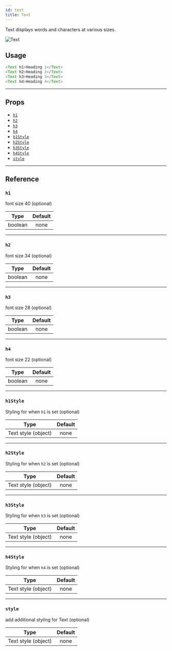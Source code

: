 ```yaml
---
id: text
title: Text
---
```


Text displays words and characters at various sizes.

![Text](/react-native-elements/img/text.png)

## Usage

```js
<Text h1>Heading 1</Text>
<Text h2>Heading 2</Text>
<Text h3>Heading 3</Text>
<Text h4>Heading 4</Text>
```

---

## Props

- [`h1`](#h1)
- [`h2`](#h2)
- [`h3`](#h3)
- [`h4`](#h4)
- [`h1Style`](#h1style)
- [`h2Style`](#h2style)
- [`h3Style`](#h3style)
- [`h4Style`](#h4style)
- [`style`](#style)

---

## Reference

### `h1`

font size 40 (optional)

|  Type   | Default |
| :-----: | :-----: |
| boolean |  none   |

---

### `h2`

font size 34 (optional)

|  Type   | Default |
| :-----: | :-----: |
| boolean |  none   |

---

### `h3`

font size 28 (optional)

|  Type   | Default |
| :-----: | :-----: |
| boolean |  none   |

---

### `h4`

font size 22 (optional)

|  Type   | Default |
| :-----: | :-----: |
| boolean |  none   |

---

### `h1Style`

Styling for when `h1` is set (optional)

|        Type         | Default |
| :-----------------: | :-----: |
| Text style (object) |  none   |

---

### `h2Style`

Styling for when `h2` is set (optional)

|        Type         | Default |
| :-----------------: | :-----: |
| Text style (object) |  none   |

---

### `h3Style`

Styling for when `h3` is set (optional)

|        Type         | Default |
| :-----------------: | :-----: |
| Text style (object) |  none   |

---

### `h4Style`

Styling for when `h4` is set (optional)

|        Type         | Default |
| :-----------------: | :-----: |
| Text style (object) |  none   |

---

### `style`

add additional styling for Text (optional)

|        Type         | Default |
| :-----------------: | :-----: |
| Text style (object) |  none   |
